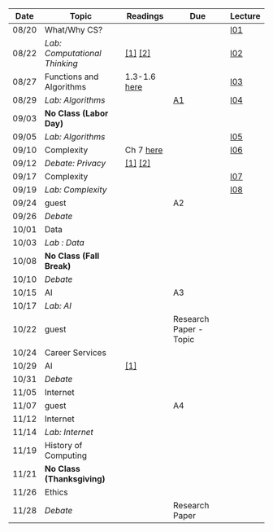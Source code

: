 

| Date   | Topic                      | Readings                      | Due           | Lecture      |
| ------ |----------------------------|-------------------------------|---------------|--------------|
| 08/20  | What/Why CS?               |                               |               | [l01](lec/l01/main.ipynb)             |
| 08/22  | *Lab: Computational Thinking* | [[1]](http://robpatro.com/blog/?p=207) [[2]](https://www.cs.cmu.edu/~wing/publications/Wing06.pdf)                              |               |  [l02](lec/l02/main.ipynb)            |
| 08/27  | Functions and Algorithms   | 1.3-1.6 [here](http://interactivepython.org/runestone/static/pythonds/index.html)                              |             |              [l03](lec/l03/main.ipynb)  |
| 08/29  | *Lab: Algorithms*            |                               | [A1](assignments/a1/)              |       [l04](lec/l04/main.ipynb)       |
| 09/03  | **No Class (Labor Day)**   |                               |               |              |
| 09/05  | *Lab: Algorithms*            |                               |               |     [l05](https://trinket.io/python/e0bbb853e7)         |
| 09/10  | Complexity                 | Ch 7 [here](https://www.cs.hmc.edu/csforall/HowHardIsThisProblem/HowHardIsThisProblem.html)                              |               |              [l06](lec/l06/main.ipynb) |
| 09/12  | *Debate: Privacy*                     | [[1]](https://www.theatlantic.com/technology/archive/2018/08/the-age-of-privacy-nihilism-is-here/568198/) [[2]](https://www.theatlantic.com/technology/archive/2013/08/what-does-it-really-matter-if-companies-are-tracking-us-online/278692/)                              |               |              |
| 09/17  | Complexity                 |                               |               |              [l07](lec/l07/main.ipynb) |
| 09/19  | *Lab: Complexity*            |                               |               |             [l08](lec/l08/main.ipynb) |
| 09/24  | guest                       |                               | A2            |              |
| 09/26  | *Debate*                     |                               |               |              |
| 10/01  | Data                       |                               |               |              |
| 10/03  | *Lab : Data*                 |                               |               |              |
| 10/08  | **No Class (Fall Break)**  |                               |               |              |
| 10/10  | *Debate*                     |                               |               |              |
| 10/15  | AI                         |                               | A3            |              |
| 10/17  | *Lab: AI*                        |                               |               |              |
| 10/22  | guest                      |                               | Research Paper - Topic              |              |
| 10/24  | Career Services                      |                               |               |              |
| 10/29  | AI                         |   [[1]](https://medium.com/@mijordan3/artificial-intelligence-the-revolution-hasnt-happened-yet-5e1d5812e1e7)                            |               |              |
| 10/31  | *Debate*                     |                               |               |              |
| 11/05  | Internet                   |                               |               |              |
| 11/07  | guest                      |                               | A4            |              |
| 11/12  | Internet                   |                               |               |              |
| 11/14  | *Lab: Internet*              |                               |               |              |
| 11/19  | History of Computing       |                               |               |              |
| 11/21  | **No Class (Thanksgiving)**|                               |               |              |
| 11/26  | Ethics                     |                               |               |              |
| 11/28  | *Debate*               |                               | Research Paper|              |
